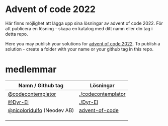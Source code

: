 # Advent of code 2022

Här finns möjlighet att lägga upp sina lösningar av advent of code 2022. För att publicera en lösning - skapa en katalog med ditt namn eller din tag i detta repo.

Here you may publish your solutions for [advent of code 2022](https://adventofcode.com/2022). To publish a solution - create a folder with your name or your github tag in this repo.

# medlemmar

| Namn / Github tag                                              | Lösningar                                                         |
| -------------------------------------------------------------- | ----------------------------------------------------------------- |
| [@codecontemplator](https://github.com/codecontemplator)       | [./codecontemplator](./codecontemplator)                          |
| [@Dyr-El](https://github.com/Dyr-El)                           | [./Dyr-El](./Dyr-El)                                              |
| [@nicoloridulfo](https://github.com/nicoloridulfo) (Neodev AB) | [advent-of-code](https://github.com/nicoloridulfo/advent-of-code) |
|                                                                |                                                                   |
|                                                                |                                                                   |
|                                                                |                                                                   |
